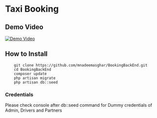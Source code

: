 # Taxi Booking
## Demo Video
[![Demo Video](https://img.youtube.com/vi/cKS0pCEyCmA/0.jpg)](https://youtu.be/cKS0pCEyCmA)
## How to Install
```
    git clone https://github.com/mnadeemasghar/BookingBackEnd.git
    cd BookingBackEnd
    composer update
    php artisan migrate
    php artisan db::seed
```

### Credentials
Please check console after db::seed command for Dummy credentials of Admin, Drivers and Partners

 